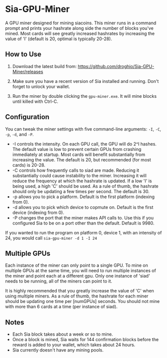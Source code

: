 # Sia-GPU-Miner
A GPU miner designed for mining siacoins. This miner runs in a command prompt
and prints your hashrate along side the number of blocks you've mined. Most
cards will see greatly increased hashrates by increasing the value of 'I'
(default is 20, optimal is typically 20-28).

## How to Use
1) Download the latest build from: https://github.com/droghio/Sia-GPU-Miner/releases

2) Make sure you have a recent version of Sia installed and running. Don't forget to unlock your wallet.

3) Run the miner by double clicking the `gpu-miner.exe`. It will mine blocks until killed with Ctrl-C.

## Configuration
You can tweak the miner settings with five command-line arguments: `-I`, `-C`, `-p`, `-d`, and `-P`.
* -I controls the intensity. On each GPU call, the GPU will do 2^I hashes. The
  default value is low to prevent certain GPUs from crashing immediately at
  startup. Most cards will benefit substantially from increasing the value. The
  default is 20, but recommended (for most cards) is 20-28.
* -C controls how frequently calls to siad are made. Reducing it substantially
  could cause instability to the miner. Increasing it will reduce the frequency
  at which the hashrate is updated. If a low 'I' is being used, a high 'C'
  should be used. As a rule of thumb, the hashrate should only be updating a
  few times per second. The default is 30.
* -p allows you to pick a platform. Default is the first platform (indexing
  from 0).
* -d allows you to pick which device to copmute on. Default is the first device
  (indexing from 0).
* -P changes the port that the miner makes API calls to. Use this if you
  configured Sia to be on a port other than the default. Default is 9980.

If you wanted to run the program on platform 0, device 1, with an intensity of
24, you would call `sia-gpu-miner -d 1 -I 24`

## Multiple GPUs
Each instance of the miner can only point to a single GPU. To mine on multiple
GPUs at the same time, you will need to run multiple instances of the miner and
point each at a different gpu. Only one instance of 'siad' needs to be running,
all of the miners can point to it.

It is highly recommended that you greatly increase the value of 'C' when using
multiple miners. As a rule of thumb, the hashrate for each miner should be
updating one time per [numGPUs] seconds. You should not mine with more than 6
cards at a time (per instance of siad).

## Notes
*    Each Sia block takes about a week or so to mine.
*    Once a block is mined, Sia waits for 144 confirmation blocks before the
	 reward is added to your wallet, which takes about 24 hours.
*    Sia currently doesn't have any mining pools.
